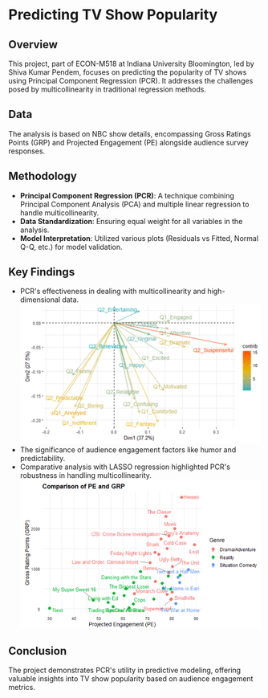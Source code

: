 # Predicting TV Show Popularity

## Overview
This project, part of ECON-M518 at Indiana University Bloomington, led by Shiva Kumar Pendem, focuses on predicting the popularity of TV shows using Principal Component Regression (PCR). It addresses the challenges posed by multicollinearity in traditional regression methods.

## Data
The analysis is based on NBC show details, encompassing Gross Ratings Points (GRP) and Projected Engagement (PE) alongside audience survey responses.


## Methodology
- **Principal Component Regression (PCR)**: A technique combining Principal Component Analysis (PCA) and multiple linear regression to handle multicollinearity.
- **Data Standardization**: Ensuring equal weight for all variables in the analysis.
- **Model Interpretation**: Utilized various plots (Residuals vs Fitted, Normal Q-Q, etc.) for model validation.

## Key Findings
- PCR's effectiveness in dealing with multicollinearity and high-dimensional data.
  ![Alt text](image.png)
- The significance of audience engagement factors like humor and predictability.
- Comparative analysis with LASSO regression highlighted PCR's robustness in handling multicollinearity.
  ![Alt text](image-1.png)

## Conclusion
The project demonstrates PCR's utility in predictive modeling, offering valuable insights into TV show popularity based on audience engagement metrics.


